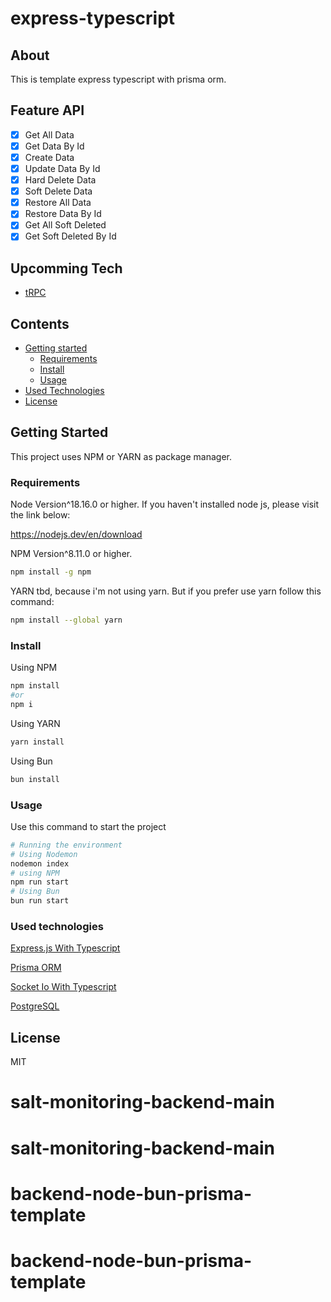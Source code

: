 # express-typescript

## About

This is template express typescript with prisma orm.

## Feature API

- [x] Get All Data
- [x] Get Data By Id
- [x] Create Data
- [x] Update Data By Id
- [x] Hard Delete Data
- [x] Soft Delete Data
- [x] Restore All Data
- [x] Restore Data By Id
- [x] Get All Soft Deleted
- [x] Get Soft Deleted By Id

## Upcomming Tech

- [tRPC](https://trpc.io/)

## Contents

- [Getting started](#getting-started)
  - [Requirements](#requirements)
  - [Install](#install)
  - [Usage](#usage)
- [Used Technologies](#used-technologies)
- [License](#license)

## Getting Started

This project uses NPM or YARN as package manager.

### Requirements

Node Version^18.16.0 or higher.
If you haven't installed node js, please visit the link below:

https://nodejs.dev/en/download

NPM Version^8.11.0 or higher.

```bash
npm install -g npm
```

YARN tbd, because i'm not using yarn. But if you prefer use yarn follow this command:

```bash
npm install --global yarn
```

### Install

Using NPM

```bash
npm install
#or
npm i
```

Using YARN

```bash
yarn install
```

Using Bun

```bash
bun install
```

### Usage

Use this command to start the project

```bash
# Running the environment
# Using Nodemon
nodemon index
# using NPM
npm run start
# Using Bun
bun run start
```

### Used technologies

[Express.js With Typescript](https://expressjs.com/en/starter/installing.html)

[Prisma ORM](https://www.prisma.io/docs)

[Socket Io With Typescript](https://socket.io/docs/v4/typescript/)

[PostgreSQL](https://www.postgresql.org/docs/)

## License

MIT
# salt-monitoring-backend-main
# salt-monitoring-backend-main
# backend-node-bun-prisma-template
# backend-node-bun-prisma-template
